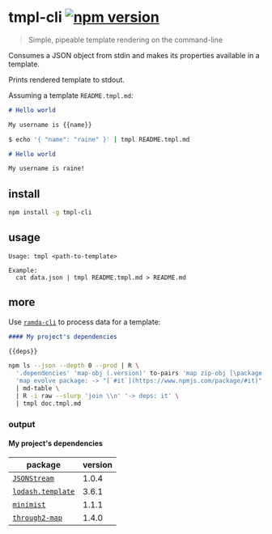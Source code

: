 # tmpl-cli [![npm version](https://badge.fury.io/js/tmpl-cli.svg)](https://www.npmjs.com/package/tmpl-cli)

> Simple, pipeable template rendering on the command-line

Consumes a JSON object from stdin and makes its properties available in a
template.

Prints rendered template to stdout.

Assuming a template `README.tmpl.md`:

```markdown
# Hello world

My username is {{name}}
```

```sh
$ echo '{ "name": "raine" }' | tmpl README.tmpl.md
```

```markdown
# Hello world

My username is raine!
```

## install

```sh
npm install -g tmpl-cli
```

## usage

```
Usage: tmpl <path-to-template>

Example:
  cat data.json | tmpl README.tmpl.md > README.md
```

## more

Use [`ramda-cli`](https://github.com/raine/ramda-cli) to process data for a template:

```markdown
#### My project's dependencies

{{deps}}
```

```sh
npm ls --json --depth 0 --prod | R \
  '.dependencies' 'map-obj (.version)' to-pairs 'map zip-obj [\package, \version]' \
  'map evolve package: -> "[`#it`](https://www.npmjs.com/package/#it)"' \
  | md-table \
  | R -i raw --slurp 'join \\n' '-> deps: it' \
  | tmpl doc.tmpl.md
```

### output

#### My project's dependencies

| package                                                            | version |
| ------------------------------------------------------------------ | ------- |
| [`JSONStream`](https://www.npmjs.com/package/JSONStream)           | 1.0.4   |
| [`lodash.template`](https://www.npmjs.com/package/lodash.template) | 3.6.1   |
| [`minimist`](https://www.npmjs.com/package/minimist)               | 1.1.1   |
| [`through2-map`](https://www.npmjs.com/package/through2-map)       | 1.4.0   |
